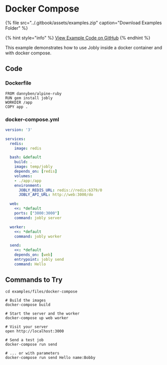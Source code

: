 # Docker Compose

{% file src="../.gitbook/assets/examples.zip" caption="Download Examples Folder" %}

{% hint style="info" %}
[View Example Code on GitHub](https://github.com/DannyBen/jobly-docs/tree/master/examples/files/docker-compose)
{% endhint %}

This example demonstrates how to use Jobly inside a docker container and with docker compose.

## Code

### Dockerfile

```text
FROM dannyben/alpine-ruby
RUN gem install jobly
WORKDIR /app
COPY app .
```

### docker-compose.yml

```yaml
version: '3'

services:
  redis:
    image: redis

  bash: &default
    build: .
    image: temp/jobly
    depends_on: [redis]
    volumes:
    - ./app:/app
    environment:
      JOBLY_REDIS_URL: redis://redis:6379/0
      JOBLY_API_URL: http://web:3000/do

  web:
    <<: *default
    ports: ["3000:3000"]
    command: jobly server

  worker:
    <<: *default
    command: jobly worker

  send:
    <<: *default
    depends_on: [web]
    entrypoint: jobly send
    command: Hello
```

## Commands to Try

```text
cd examples/files/docker-compose

# Build the images
docker-compose build

# Start the server and the worker
docker-compose up web worker

# Visit your server
open http://localhost:3000

# Send a test job
docker-compose run send

# ... or with parameters
docker-compose run send Hello name:Bobby
```

